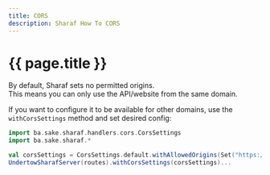 ```yaml
---
title: CORS
description: Sharaf How To CORS
---
```


# {{ page.title }}

By default, Sharaf sets no permitted origins.  
This means you can only use the API/website from the same domain.

If you want to configure it to be available for other domains, 
use the `withCorsSettings` method and set desired config:
```scala
import ba.sake.sharaf.handlers.cors.CorsSettings
import ba.sake.sharaf.*

val corsSettings = CorsSettings.default.withAllowedOrigins(Set("https://example.com"))
UndertowSharafServer(routes).withCorsSettings(corsSettings)...
```
